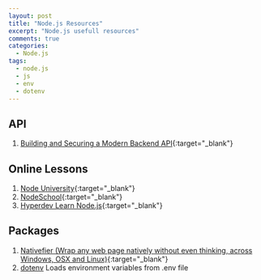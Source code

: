 ```yaml
---
layout: post
title: "Node.js Resources"
excerpt: "Node.js usefull resources"
comments: true
categories:
  - Node.js
tags: 
  - node.js
  - js
  - env
  - dotenv
---
```


## API
1. [Building and Securing a Modern Backend API](https://scotch.io/tutorials/building-and-securing-a-modern-backend-api){:target="_blank"}
 
## Online Lessons
1. [Node University](http://node.university/){:target="_blank"}
2. [NodeSchool](http://nodeschool.io/){:target="_blank"}
3. [Hyperdev Learn Node.js](https://hyperdev.wpengine.com/help/learn-node-js-free-beginner-course/){:target="_blank"}

## Packages
1. [Nativefier (Wrap any web page natively without even thinking, across Windows, OSX and Linux)](https://github.com/jiahaog/nativefier){:target="_blank"}
2. [dotenv](https://www.npmjs.com/package/dotenv) Loads environment variables from .env file
